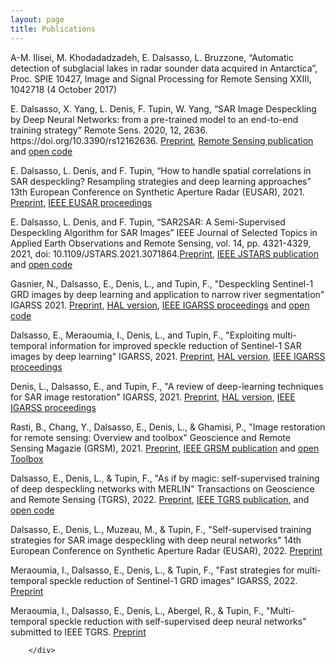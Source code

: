 ```yaml
---
layout: page
title: Publications
---
```


<div class="subheading mb-5">
            <p>A-M. Ilisei, M. Khodadadzadeh, E. Dalsasso, L. Bruzzone, “Automatic detection of subglacial lakes in radar sounder data acquired in Antarctica”, Proc. SPIE 10427, Image and Signal Processing for Remote Sensing XXIII, 1042718 (4 October 2017)</p>
            <p>E. Dalsasso, X. Yang, L. Denis, F. Tupin, W. Yang, “SAR Image Despeckling by Deep Neural Networks: from a pre-trained model to an end-to-end training strategy” Remote Sens. 2020, 12, 2636. https://doi.org/10.3390/rs12162636. <a href="https://arxiv.org/pdf/2006.15559.pdf">Preprint<a/>, <a href="https://www.mdpi.com/2072-4292/12/16/2636">Remote Sensing publication<a/> and <a href="https://gitlab.telecom-paris.fr/ring/sar-cnn">open code<a/></p>
            <p>E. Dalsasso, L. Denis, and F. Tupin, “How to handle spatial correlations in SAR despeckling? Resampling strategies and deep learning approaches” 13th European Conference on Synthetic Aperture Radar (EUSAR), 2021. <a href="https://hal.telecom-paris.fr/hal-02538046/document">Preprint<a/>, <a href="https://ieeexplore.ieee.org/document/9472746">IEEE EUSAR proceedings<a/></p>
            <p>E. Dalsasso, L. Denis, and F. Tupin, “SAR2SAR: A Semi-Supervised Despeckling Algorithm for SAR Images” IEEE Journal of Selected Topics in Applied Earth Observations and Remote Sensing, vol. 14, pp. 4321-4329, 2021, doi: 10.1109/JSTARS.2021.3071864.<a href="https://arxiv.org/pdf/2006.15037.pdf">Preprint<a/>, <a href="https://ieeexplore.ieee.org/document/9399231">IEEE JSTARS publication<a/>   and <a href="https://gitlab.telecom-paris.fr/ring/sar2sar">open code<a/></p></p>
            <p>Gasnier, N., Dalsasso, E., Denis, L., and Tupin, F., "Despeckling Sentinel-1 GRD images by deep learning and application to narrow river segmentation" IGARSS 2021. <a href="https://arxiv.org/pdf/2102.00692.pdf">Preprint<a/>, <a href="https://hal.telecom-paris.fr/hal-03129006">HAL version<a/>, <a href="https://ieeexplore.ieee.org/document/9554350">IEEE IGARSS proceedings<a/> and <a href="https://gitlab.telecom-paris.fr/ring/sar2sar">open code<a/></p></p>
            <p>Dalsasso, E., Meraoumia, I., Denis, L., and Tupin, F., "Exploiting multi-temporal information for improved speckle reduction of Sentinel-1 SAR images by deep learning" IGARSS, 2021. <a href="https://arxiv.org/pdf/2102.00682.pdf">Preprint<a/>, <a href="https://hal.telecom-paris.fr/hal-03129020">HAL version<a/>, <a href="https://ieeexplore.ieee.org/document/9554555">IEEE IGARSS proceedings<a/></p>
            <p>Denis, L., Dalsasso, E., and Tupin, F., "A review of deep-learning techniques for SAR image restoration" IGARSS, 2021. <a href="https://arxiv.org/pdf/2101.11852.pdf">Preprint<a/>, <a href="https://hal.archives-ouvertes.fr/ujm-03123042/">HAL version<a/>, <a href="https://ieeexplore.ieee.org/document/9555039">IEEE IGARSS proceedings<a/></p>
            <p>Rasti, B., Chang, Y., Dalsasso, E., Denis, L., & Ghamisi, P., "Image restoration for remote sensing: Overview and toolbox" Geoscience and Remote Sensing Magazie (GRSM), 2021. <a href="https://arxiv.org/pdf/2107.00557.pdf">Preprint<a/>, <a href="https://ieeexplore.ieee.org/document/9618664">IEEE GRSM publication<a/> and <a href="https://github.com/ImageRestorationToolbox">open Toolbox<a/></p>
            <p>Dalsasso, E., Denis, L., & Tupin, F., "As if by magic: self-supervised training of deep despeckling networks with MERLIN" Transactions on Geoscience and Remote Sensing (TGRS), 2022. <a href="https://arxiv.org/pdf/2110.13148.pdf">Preprint<a/>, <a href="https://ieeexplore.ieee.org/document/9617648">IEEE TGRS publication<a/>, and <a href="https://gitlab.telecom-paris.fr/ring/MERLIN">open code<a/></p>
            <p>Dalsasso, E., Denis, L., Muzeau, M., & Tupin, F., "Self-supervised training strategies for SAR image despeckling with deep neural networks" 14th European Conference on Synthetic Aperture Radar (EUSAR), 2022. <a href="https://hal.telecom-paris.fr/hal-03589245/document">Preprint<a/></p>
            <p>Meraoumia, I., Dalsasso, E., Denis, L., & Tupin, F., "Fast strategies for multi-temporal speckle reduction of Sentinel-1 GRD images" IGARSS, 2022. <a href="https://arxiv.org/abs/2207.11111">Preprint<a/></p>
            <p>Meraoumia, I., Dalsasso, E., Denis, L., Abergel, R., & Tupin, F., "Multi-temporal speckle reduction with self-supervised deep neural networks" submitted to IEEE TGRS. <a href="https://arxiv.org/abs/2207.11095">Preprint<a/></p>

        </div>
